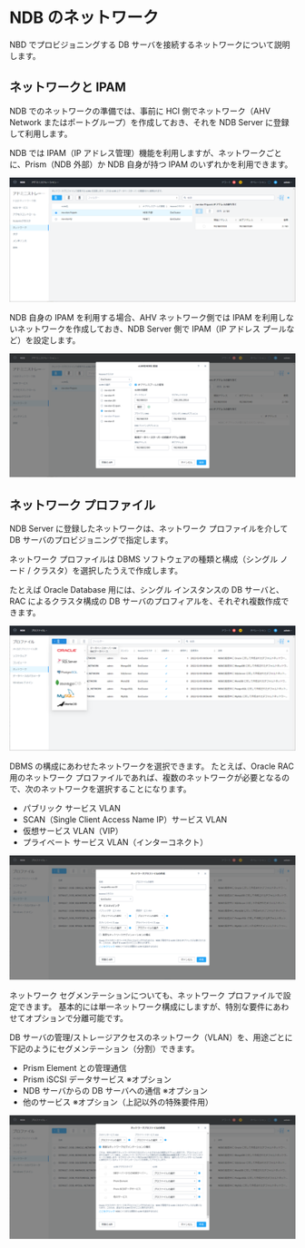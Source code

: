 # NDB のネットワーク

NBD でプロビジョニングする DB サーバを接続するネットワークについて説明します。


## ネットワークと IPAM

NDB でのネットワークの準備では、事前に HCI 側でネットワーク（AHV Network またはポートグループ）を作成しておき、それを NDB Server に登録して利用します。

NDB では IPAM（IP アドレス管理）機能を利用しますが、ネットワークごとに、Prism（NDB 外部）か NDB 自身が持つ IPAM のいずれかを利用できます。

![NDB IPAM](images/nw-prism-ipam.png)

NDB 自身の IPAM を利用する場合、AHV ネットワーク側では IPAM を利用しないネットワークを作成しておき、NDB Server 側で IPAM（IP アドレス プールなど）を設定します。

![Prism IPAM](images/nw-ndb-ipam.png)


## ネットワーク プロファイル

NDB Server に登録したネットワークは、ネットワーク プロファイルを介して DB サーバのプロビジョニングで指定します。

ネットワーク プロファイルは DBMS ソフトウェアの種類と構成（シングル ノード / クラスタ）を選択したうえで作成します。

たとえば Oracle Database 用には、シングル インスタンスの DB サーバと、RAC によるクラスタ構成の DB サーバのプロフィアルを、それぞれ複数作成できます。

![Network Profile RAC 1](images/nw-profile-rac-1.png)

DBMS の構成にあわせたネットワークを選択できます。
たとえば、Oracle RAC 用のネットワーク プロファイルであれば、複数のネットワークが必要となるので、次のネットワークを選択することになります。
- パブリック サービス VLAN
- SCAN（Single Client Access Name IP）サービス VLAN
- 仮想サービス VLAN（VIP）
- プライベート サービス VLAN（インターコネクト）

![Network Profile RAC 2](images/nw-profile-rac-2.png)

ネットワーク セグメンテーションについても、ネットワーク プロファイルで設定できます。
基本的には単一ネットワーク構成にしますが、特別な要件にあわせてオプションで分離可能です。

DB サーバの管理/ストレージアクセスのネットワーク（VLAN）を、用途ごとに下記のようにセグメンテーション（分割）できます。
* Prism Element との管理通信
* Prism iSCSI データサービス ※オプション
* NDB サーバからの DB サーバへの通信 ※オプション
* 他のサービス ※オプション（上記以外の特殊要件用）

![Network Profile RAC 3](images/nw-profile-rac-3.png)
